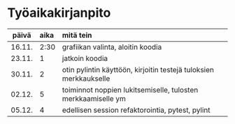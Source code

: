 # Työaikakirjanpito

| päivä | aika | mitä tein |
| :----:|:-----|:----------|
|16.11. |2:30  |grafiikan valinta, aloitin koodia|
|23.11. |1     |jatkoin koodia|
|30.11. |2     |otin pylintin käyttöön, kirjoitin testejä tuloksien merkkaukselle|
|02.12. |5     |toiminnot noppien lukitsemiselle, tulosten merkkaamiselle ym|
|05.12. |4     |edellisen session refaktorointia, pytest, pylint|
